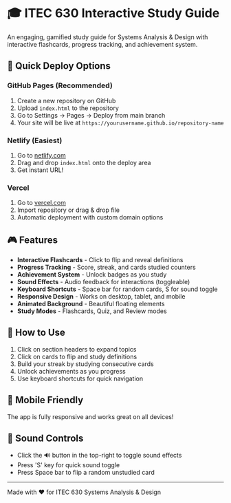 # 🎓 ITEC 630 Interactive Study Guide

An engaging, gamified study guide for Systems Analysis & Design with interactive flashcards, progress tracking, and achievement system.

## 🚀 Quick Deploy Options

### GitHub Pages (Recommended)
1. Create a new repository on GitHub
2. Upload `index.html` to the repository
3. Go to Settings → Pages → Deploy from main branch
4. Your site will be live at `https://yourusername.github.io/repository-name`

### Netlify (Easiest)
1. Go to [netlify.com](https://netlify.com)
2. Drag and drop `index.html` onto the deploy area
3. Get instant URL!

### Vercel
1. Go to [vercel.com](https://vercel.com)
2. Import repository or drag & drop file
3. Automatic deployment with custom domain options

## 🎮 Features

- **Interactive Flashcards** - Click to flip and reveal definitions
- **Progress Tracking** - Score, streak, and cards studied counters
- **Achievement System** - Unlock badges as you study
- **Sound Effects** - Audio feedback for interactions (toggleable)
- **Keyboard Shortcuts** - Space bar for random cards, S for sound toggle
- **Responsive Design** - Works on desktop, tablet, and mobile
- **Animated Background** - Beautiful floating elements
- **Study Modes** - Flashcards, Quiz, and Review modes

## 🎯 How to Use

1. Click on section headers to expand topics
2. Click on cards to flip and study definitions
3. Build your streak by studying consecutive cards
4. Unlock achievements as you progress
5. Use keyboard shortcuts for quick navigation

## 📱 Mobile Friendly

The app is fully responsive and works great on all devices!

## 🎵 Sound Controls

- Click the 🔊 button in the top-right to toggle sound effects
- Press 'S' key for quick sound toggle
- Press Space bar to flip a random unstudied card

---

Made with ❤️ for ITEC 630 Systems Analysis & Design
